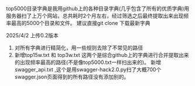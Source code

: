 
top5000目录字典是我用github上的各种目录字典(几乎包含了所有的优质字典)用服务器扫了上万个网站，总共耗时2个月左右，经过筛选之后最终提取出来出现频率最高的5000个目录和文件。
建议直接git clone 下载最新字典

2025/4/2 上传0.2版本

1.  对所有字典进行精简化，用一些规则去除了不常见的路径
2.  新增top15w.txt 和 top3w.txt 这两个是综合github上的字典进行合并提取出来的出现频率最高的路径(不是像top5000.txt一样扫出来的)。 新增swagger_api.txt ,这个是用swagger-hack2.0.py扫了大概700个swagger.json页面得到的所有路径没有添加别的。






